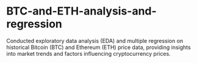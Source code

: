 # BTC-and-ETH-analysis-and-regression
Conducted exploratory data analysis (EDA) and multiple regression on historical Bitcoin (BTC) and Ethereum (ETH) price data, providing insights into market trends and factors influencing cryptocurrency prices.
